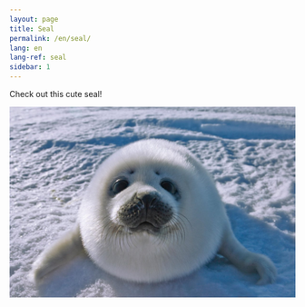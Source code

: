 ```yaml
---
layout: page
title: Seal
permalink: /en/seal/
lang: en
lang-ref: seal
sidebar: 1
---
```


Check out this cute seal!


[![Seal](/public/seal.jpg "Click Me!")](https://www.youtube.com/watch?v=nAyiH5Bqa5o)